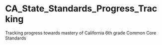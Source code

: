 # CA_State_Standards_Progress_Tracking
Tracking progress towards mastery of California 6th grade Common Core Standards
